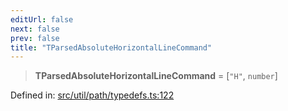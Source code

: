 ```yaml
---
editUrl: false
next: false
prev: false
title: "TParsedAbsoluteHorizontalLineCommand"
---
```


> **TParsedAbsoluteHorizontalLineCommand** = \[`"H"`, `number`\]

Defined in: [src/util/path/typedefs.ts:122](https://github.com/fabricjs/fabric.js/blob/b4f67b1cfd353d0e2763b168e07bce6b67895452/src/util/path/typedefs.ts#L122)
